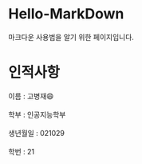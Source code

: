 # Hello-MarkDown
마크다운 사용법을 알기 위한 페이지입니다.

# 인적사항 
이름 : 고병재:smile: <br> <br>
학부 : 인공지능학부 <br><br>
생년월일 : 021029 <br><br>
학번 : 21 <br><br>
